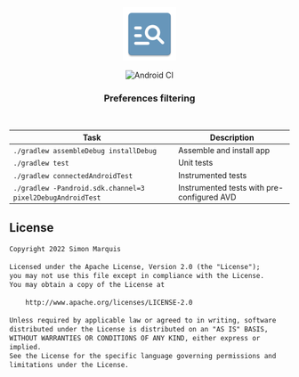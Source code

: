 <div align="center">
  <img src="art/ic_launcher.png" alt="" width="96px" height="96px">
</div>

<p align="center"><img src="https://github.com/SimonMarquis/Preferences-filtering/workflows/Android CI/badge.svg" alt="Android CI"></p>
<h3 align="center">Preferences filtering</h3>

<br>

| Task | Description |
|---|---|
| `./gradlew assembleDebug installDebug` | Assemble and install app |
| `./gradlew test` | Unit tests |
| `./gradlew connectedAndroidTest` | Instrumented tests |
| `./gradlew -Pandroid.sdk.channel=3 pixel2DebugAndroidTest` | Instrumented tests with pre-configured AVD |

## License

```
Copyright 2022 Simon Marquis

Licensed under the Apache License, Version 2.0 (the "License");
you may not use this file except in compliance with the License.
You may obtain a copy of the License at

    http://www.apache.org/licenses/LICENSE-2.0

Unless required by applicable law or agreed to in writing, software
distributed under the License is distributed on an "AS IS" BASIS,
WITHOUT WARRANTIES OR CONDITIONS OF ANY KIND, either express or implied.
See the License for the specific language governing permissions and
limitations under the License.
```
